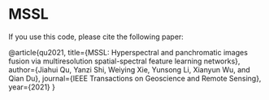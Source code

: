 # MSSL
If you use this code, please cite the following paper:

@article{qu2021,
title={MSSL: Hyperspectral and panchromatic images fusion via multiresolution spatial-spectral feature learning networks},
author={Jiahui Qu, Yanzi Shi, Weiying Xie, Yunsong Li, Xianyun Wu, and Qian Du},
journal={IEEE Transactions on Geoscience and Remote Sensing},
year={2021} }
